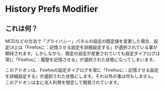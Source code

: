 # History Prefs Modifier

## これは何？

MCDなどの方法で「プライバシー」パネルの設定の既定値を変更した場合、設定UI上は「Firefoxに：記憶させる設定を詳細設定する」が選択されている事が期待されます。しかしながら、既定の設定が変更されていても設定ダイアログは常に「Firefoxに：履歴を記憶させる」が選択された状態になってしまいます。

このアドオンは、Firefoxの設定ダイアログを常に「Firefoxに：記憶させる設定を詳細設定する」が選択された状態にします。それ以外の事は何もしません。
このアドオンは主に法人利用を想定して開発されています。

